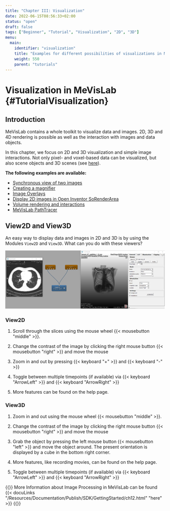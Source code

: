 ```yaml
---
title: "Chapter III: Visualization"
date: 2022-06-15T08:56:33+02:00
status: "open"
draft: false
tags: ["Beginner", "Tutorial", "Visualization", "2D", "3D"]
menu: 
  main:
    identifier: "visualization"
    title: "Examples for different possibilities of visualizations in MeVisLab."
    weight: 550
    parent: "tutorials"
---
```

# Visualization in MeVisLab {#TutorialVisualization}
## Introduction
MeVisLab contains a whole toolkit to visualize data and images. 2D, 3D and 4D rendering is possible as well as the interaction with images and data objects.

In this chapter, we focus on 2D and 3D visualization and simple image interactions. Not only pixel- and voxel-based data can be visualized, but also scene objects and 3D scenes (see [here](/tutorials/openinventor#TutorialOpenInventorModules)).

**The following examples are available:**
* [Synchronous view of two images](/tutorials/visualization/visualizationexample1 "Show the same image in multiple viewers")
* [Creating a magnifier](/tutorials/visualization/visualizationexample2 "Creating a magnifier from a rectangle")
* [Image Overlays](/tutorials/visualization/visualizationexample3 "Displaying image overlays and transparency")
* [Display 2D images in Open Inventor SoRenderArea](/tutorials/visualization/visualizationexample4 "Adding 2D images to an Open Inventor scene")
* [Volume rendering and interactions](/tutorials/visualization/visualizationexample5 "Volume Rendering example")
* [MeVisLab PathTracer](/tutorials/visualization/visualizationexample6 "MeVisLab PathTracer and photorealistic rendering")

## View2D and View3D

An easy way to display data and images in 2D and 3D is by using the Modules `View2D` and `View3D`. What can you do with these viewers?

![View2D and View3D](/images/tutorials/visualization/V0.png "View2D and View3D")

### View2D

1. Scroll through the slices using the mouse wheel {{< mousebutton "middle" >}}.

2. Change the contrast of the image by clicking the right mouse button {{< mousebutton "right" >}} and move the mouse

3. Zoom in and out by pressing {{< keyboard "+" >}} and {{< keyboard "-" >}}

4. Toggle between multiple timepoints (if available) via {{< keyboard "ArrowLeft" >}} and {{< keyboard "ArrowRight" >}}

5. More features can be found on the help page.

### View3D

1. Zoom in and out using the mouse wheel {{< mousebutton "middle" >}}.

2. Change the contrast of the image by clicking the right mouse button {{< mousebutton "right" >}} and move the mouse

3. Grab the object by pressing the left mouse button {{< mousebutton "left" >}} and move the object around. The present orientation is displayed by a cube in the bottom right corner.

4. More features, like recording movies, can be found on the help page.

5. Toggle between multiple timepoints (if available) via {{< keyboard "ArrowLeft" >}} and {{< keyboard "ArrowRight" >}}

{{<alert class="info" caption="Additional Information">}}
More Information about Image Processing in MeVisLab can be found {{< docuLinks "/Resources/Documentation/Publish/SDK/GettingStarted/ch12.html" "here" >}}
{{</alert>}}

